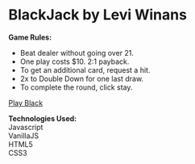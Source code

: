 
<h1>BlackJack by Levi Winans</h1>


<strong>Game Rules:</strong> 
<ul>
<li>Beat dealer without going over 21.</li>
<li>One play costs $10.  2:1 payback.</li>
<li>To get an additional card, request a hit.</li>  
<li>2x to Double Down for one last draw.</li>  
<li>To complete the round, click stay.</li>
</ul>

<a href="https://levi237.github.io/blackjack-reup/" target="_blank">Play Black</a>

<strong>Technologies Used:</strong><br/>
Javascript<br/>
VanillaJS<br/>
HTML5<br/>
CSS3<br/>
